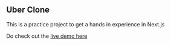## Uber Clone
This is a practice project to get a hands in experience in Next.js  

Do check out the [live demo here](https://next-uber-clone-om56j4cpl-bhogalprabjot.vercel.app/login)